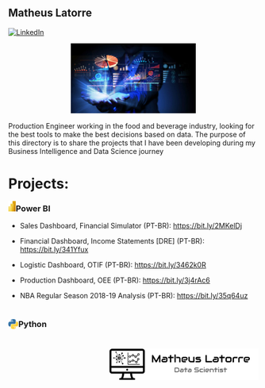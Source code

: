 ## Matheus Latorre

[![LinkedIn](https://img.shields.io/badge/LinkedIn-blue?style=flat&logo=linkedin&labelColor=blue)](https://www.linkedin.com/in/matheuslatorre)


<p align="center">
  <img src = "DS.jpeg" width=50%>
</p>


Production Engineer working in the food and beverage industry, looking for the best tools to make the best decisions based on data. The purpose of this directory is to share the projects that I have been developing during my Business Intelligence and Data Science journey



# Projects:

<img align="left" src="Power BI - New Logo.png" width=3%> 

### Power BI

* Sales Dashboard, Financial Simulator (PT-BR): https://bit.ly/2MKelDj

* Financial Dashboard, Income Statements [DRE] (PT-BR): https://bit.ly/341Yfux

* Logistic Dashboard, OTIF (PT-BR): https://bit.ly/3462k0R

* Production Dashboard, OEE (PT-BR): https://bit.ly/3j4rAc6

* NBA Regular Season 2018-19 Analysis (PT-BR): https://bit.ly/35q64uz



#
<img align="left" src="Python - Logo.jpg" width=4%> 

### Python


#


<img align="right" img src =  "Logo 1 - Preto.png" width= 300>


